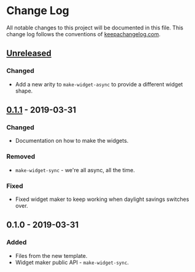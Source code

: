 # Change Log
All notable changes to this project will be documented in this file. This change log follows the conventions of [keepachangelog.com](http://keepachangelog.com/).

## [Unreleased]
### Changed
- Add a new arity to `make-widget-async` to provide a different widget shape.

## [0.1.1] - 2019-03-31
### Changed
- Documentation on how to make the widgets.

### Removed
- `make-widget-sync` - we're all async, all the time.

### Fixed
- Fixed widget maker to keep working when daylight savings switches over.

## 0.1.0 - 2019-03-31
### Added
- Files from the new template.
- Widget maker public API - `make-widget-sync`.

[Unreleased]: https://github.com/your-name/b14/compare/0.1.1...HEAD
[0.1.1]: https://github.com/your-name/b14/compare/0.1.0...0.1.1
